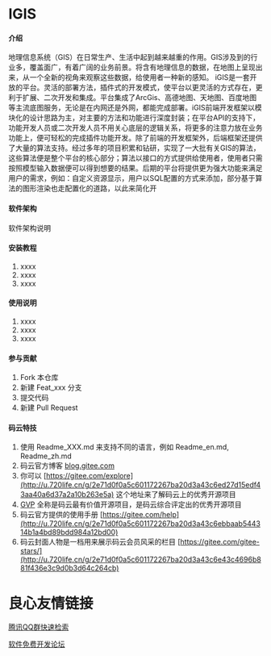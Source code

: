# IGIS

#### 介绍
地理信息系统（GIS）在日常生产、生活中起到越来越重的作用。GIS涉及到的行业多，覆盖面广，有着广阔的业务前景。将含有地理信息的数据，在地图上呈现出来，从一个全新的视角来观察这些数据，给使用者一种新的感知。
iGIS是一套开放的平台。灵活的部署方法，插件式的开发模式，使平台以更灵活的方式存在，更利于扩展、二次开发和集成。平台集成了ArcGis、高德地图、天地图、百度地图等主流底图服务，无论是在内网还是外网，都能完成部署。iGIS前端开发框架以模块化的设计思路为主，对主要的方法和功能进行深度封装；在平台API的支持下，功能开发人员或二次开发人员不用关心底层的逻辑关系，将更多的注意力放在业务功能上，便可轻松的完成插件功能开发。除了前端的开发框架外，后端框架还提供了大量的算法支持。经过多年的项目积累和钻研，实现了一大批有关GIS的算法，这些算法便是整个平台的核心部分；算法以接口的方式提供给使用者，使用者只需按照模型输入数据便可以得到想要的结果。后期的平台将提供更为强大功能来满足用户的需求，例如：自定义资源显示，用户以SQL配置的方式来添加，部分基于算法的图形渲染也走配置化的道路，以此来简化开

#### 软件架构
软件架构说明


#### 安装教程

1.  xxxx
2.  xxxx
3.  xxxx

#### 使用说明

1.  xxxx
2.  xxxx
3.  xxxx

#### 参与贡献

1.  Fork 本仓库
2.  新建 Feat_xxx 分支
3.  提交代码
4.  新建 Pull Request


#### 码云特技

1.  使用 Readme\_XXX.md 来支持不同的语言，例如 Readme\_en.md, Readme\_zh.md
2.  码云官方博客 [blog.gitee.com](http://u.720life.cn/g/4d9d51ba66eeb41dfb9759648c593bf554785fd0e6ab49d2f13e98afcb69bbc7) 
3.  你可以 [https://gitee.com/explore](http://u.720life.cn/g/2e71d0f0a5c601172267ba20d3a43c6ed27d15edf43aa40a6d37a2a10b263e5a)  这个地址来了解码云上的优秀开源项目
4.  [GVP](http://u.720life.cn/g/2e71d0f0a5c601172267ba20d3a43c6eb5ad9b84ebe402667383e4a11c785b2d)  全称是码云最有价值开源项目，是码云综合评定出的优秀开源项目
5.  码云官方提供的使用手册 [https://gitee.com/help](http://u.720life.cn/g/2e71d0f0a5c601172267ba20d3a43c6ebbaab544314b1a4bd89bdd984a12bd00) 
6.  码云封面人物是一档用来展示码云会员风采的栏目 [https://gitee.com/gitee-stars/](http://u.720life.cn/g/2e71d0f0a5c601172267ba20d3a43c6e43c4696b881f436e3c9d0b3d64c264cb) 



 # 良心友情链接

[腾讯QQ群快速检索](http://u.720life.cn/s/8cf73f7c)

[软件免费开发论坛](http://u.720life.cn/s/bbb01dc0)